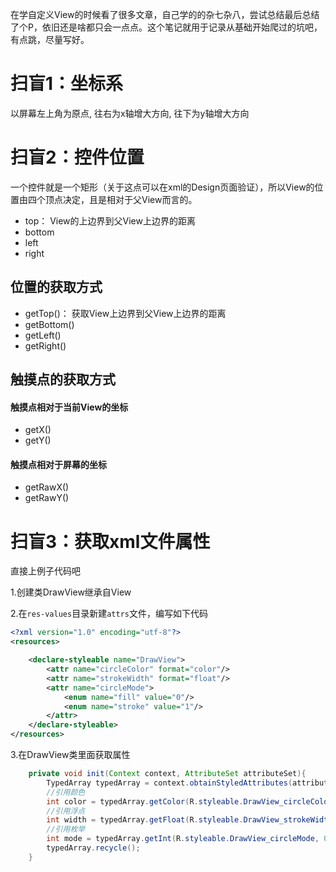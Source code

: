 
在学自定义View的时候看了很多文章，自己学的的杂七杂八，尝试总结最后总结了个P，依旧还是啥都只会一点点。这个笔记就用于记录从基础开始爬过的坑吧，有点跳，尽量写好。

# 扫盲1：坐标系
以屏幕左上角为原点, 往右为x轴增大方向, 往下为y轴增大方向

# 扫盲2：控件位置
一个控件就是一个矩形（关于这点可以在xml的Design页面验证），所以View的位置由四个顶点决定，且是相对于父View而言的。
- top：    View的上边界到父View上边界的距离
- bottom
- left
- right
## 位置的获取方式
- getTop()：   获取View上边界到父View上边界的距离 
- getBottom()
- getLeft()
- getRight()
## 触摸点的获取方式
#### 触摸点相对于当前View的坐标
- getX()
- getY()
#### 触摸点相对于屏幕的坐标
- getRawX()
- getRawY()

# 扫盲3：获取xml文件属性
直接上例子代码吧

1.创建类DrawView继承自View

2.在`res-values`目录新建`attrs`文件，编写如下代码
```xml
<?xml version="1.0" encoding="utf-8"?>
<resources>

    <declare-styleable name="DrawView">
        <attr name="circleColor" format="color"/>
        <attr name="strokeWidth" format="float"/>
        <attr name="circleMode">
            <enum name="fill" value="0"/>
            <enum name="stroke" value="1"/>
        </attr>
    </declare-styleable>
</resources>
```
3.在DrawView类里面获取属性
```java
    private void init(Context context, AttributeSet attributeSet){
        TypedArray typedArray = context.obtainStyledAttributes(attributeSet, R.styleable.DrawView);
        //引用颜色
        int color = typedArray.getColor(R.styleable.DrawView_circleColor, Color.RED);
        //引用浮点
        int width = typedArray.getFloat(R.styleable.DrawView_strokeWidth, 1);
        //引用枚举
        int mode = typedArray.getInt(R.styleable.DrawView_circleMode, 0);
        typedArray.recycle();
    }
```


